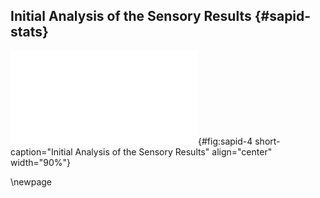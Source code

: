 ## Initial Analysis of the Sensory Results {#sapid-stats}

![**Initial analysis of the sensory results.** The positions of each fraction for each panelist are shown in panel A. Using the INDSCAL model [@doi:10.1016/j.csda.2004.08.005], a summarized stimuli map is obtained (panel B). This map can then be compared to the correlation circle of the attributed descriiptors (panel C). Eventually, a curation of the vocabulary used can occur, as in panel D.](images/sapid-4.pdf "sapid-4"){#fig:sapid-4 short-caption="Initial Analysis of the Sensory Results" align="center" width="90%"}

\newpage